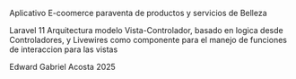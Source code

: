 
Aplicativo E-coomerce paraventa de productos y servicios de Belleza

Laravel 11
Arquitectura modelo Vista-Controlador, basado en logica desde Controladores, y Livewires como componente para el manejo de funciones de interaccion para las vistas

Edward Gabriel Acosta
2025
